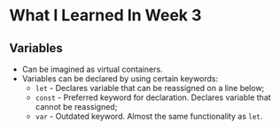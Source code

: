 # What I Learned In Week 3

## Variables
* Can be imagined as virtual containers.
* Variables can be declared by using certain keywords:
  * `let` - Declares variable that can be reassigned on a line below;
  * `const` - Preferred keyword for declaration. Declares variable that cannot be reassigned;
  * `var` -  Outdated keyword. Almost the same functionality as `let`.